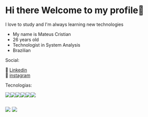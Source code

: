 <link href="./style.css" rel="stylesheet"></link>

<h1>Hi there Welcome to my profile👋</h1>

<p>I love to study and I'm always learning new technologies</p>

<ul>
   <li>My name is Mateus Cristian</li>
   <li>26 years old</li>
   <li>Technologist in System Analysis</li>
   <li>Brazilian</li>
</ul>


<p>Social:</p>

💼 [Linkedin]()<br>
📸 [instagram]()

Tecnologias:


<div style="display:flex;">

 <div class="image">
<img  src="https://cdn.jsdelivr.net/gh/devicons/devicon/icons/html5/html5-original.svg" />
  </div>

<img class="image"  src="https://cdn.jsdelivr.net/gh/devicons/devicon/icons/css3/css3-original.svg" />


<img class="image" src="https://cdn.jsdelivr.net/gh/devicons/devicon/icons/sass/sass-original.svg" />


          
<img class="image" src="https://cdn.jsdelivr.net/gh/devicons/devicon/icons/javascript/javascript-original.svg" />


<img class="image" src="https://cdn.jsdelivr.net/gh/devicons/devicon/icons/react/react-original.svg" />



<img class="image" src="https://cdn.jsdelivr.net/gh/devicons/devicon/icons/mysql/mysql-original-wordmark.svg" />
          
</div>

<div style="display:flex;gap:0 5px;margin:30px 0;">

<img class="image"  src="https://cdn.jsdelivr.net/gh/devicons/devicon/icons/php/php-original.svg" />

<img class="image" src="https://cdn.jsdelivr.net/gh/devicons/devicon/icons/laravel/laravel-plain.svg" />

</div>






